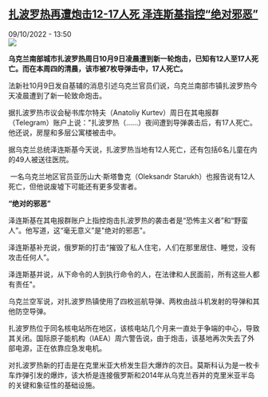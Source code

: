 <!--1665317701000-->
[扎波罗热再遭炮击12-17人死 泽连斯基指控“绝对邪恶”](https://www.rfi.fr/cn/%E5%9B%BD%E9%99%85/20221009-%E6%89%8E%E6%B3%A2%E7%BD%97%E7%83%AD%E5%86%8D%E9%81%AD%E7%82%AE%E5%87%BB12-17%E4%BA%BA%E6%AD%BB-%E6%B3%BD%E8%BF%9E%E6%96%AF%E5%9F%BA%E6%8C%87%E6%8E%A7-%E7%BB%9D%E5%AF%B9%E9%82%AA%E6%81%B6)
------

<div>09/10/2022 - 13:50</div><img src="https://s.rfi.fr/media/display/1264adee-47b1-11ed-bc1a-005056bf30b7/w:1280/p:16x9/AP22282226250833.jpg"><p><strong>乌克兰南部城市扎波罗热周日10月9日凌晨遭到新一轮炮击，已知有12人至17人死亡。而在本周四的清晨，该市被7枚导弹击中，17人死亡。                </strong></p><div><p>法新社10月9日发自基辅的消息引述乌克兰官员们说，乌克兰南部市镇扎波罗热今天凌晨遭到了新一轮致命炮击。</p><p>据扎波罗热市议会秘书库尔特夫（Anatoliy Kurtev）周日在其电报群（Telegram）账户上说："扎波罗热（......）夜间遭到导弹袭击后，有17人死亡。他还说，房屋和多层公寓楼被击中。</p><p>据乌克兰总统泽连斯基今天说，扎波罗热当地有12人死亡，还有包括6名儿童在内的49人被送往医院。</p><p> 一名乌克兰地区官员亚历山大·斯塔鲁克（Oleksandr Starukh）也报告说有12人死亡，但他说废墟下可能还有更多受害者。</p><p><strong>“绝对的邪恶”</strong></p><p>泽连斯基在其电报群账户上指控炮击扎波罗热的袭击者是“恐怖主义者”和“野蛮人”。他写道，这“毫无意义”是"绝对的邪恶"。</p><p>泽连斯基补充说，俄罗斯的打击“摧毁了私人住宅，人们在那里居住、睡觉，没有攻击任何人”。</p><p>泽连斯基并说，从下命令的人到执行命令的人，在法律和人民面前，所有这些人都有责任"。</p><p>乌克兰空军说，对扎波罗热镇使用了四枚巡航导弹、两枚由战斗机发射的导弹和其他防空导弹。</p><p>扎波罗热位于同名核电站所在地区，该核电站几个月来一直处于争端的中心，导致其关闭。国际原子能机构（IAEA）周六警告说，由于炮击，该基地再次失去了外部电源，正在依靠应急发电机。</p><p>对扎波罗热新的打击是在克里米亚大桥发生巨大爆炸的次日。莫斯科认为是一枚卡车炸弹引发的爆炸，该大桥是连接俄罗斯和2014年从乌克兰吞并的克里米亚半岛的关键和象征性的基础设施。</p><div data-selfpromo-newsletter></div><div data-selfpromo-app></div></div>
